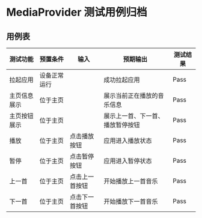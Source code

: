 # MediaProvider 测试用例归档

## 用例表

|测试功能|预置条件|输入|预期输出|测试结果|
|--------------------------------|--------------------------------|--------------------------------|--------------------------------|--------------------------------|
|拉起应用| 设备正常运行|		|成功拉起应用|Pass|
|主页信息展示|	位于主页|		|展示当前正在播放的音乐信息|Pass|
|主页按钮展示|	位于主页|		|展示上一首、下一首、播放暂停按钮|Pass|
|播放|	位于主页|	点击播放按钮|	应用进入播放状态|Pass|
|暂停|	位于主页|	点击暂停按钮|	应用进入暂停状态|Pass|
|上一首|	位于主页|   点击上一首按钮|   开始播放上一首音乐|Pass|
|下一首|	位于主页|   点击下一首按钮|   开始播放下一首音乐|Pass|
